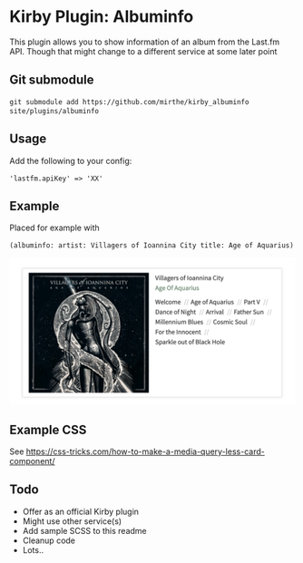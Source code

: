 # Kirby Plugin: Albuminfo

This plugin allows you to show information of an album from the Last.fm API. 
Though that might change to a different service at some later point

## Git submodule

```
git submodule add https://github.com/mirthe/kirby_albuminfo site/plugins/albuminfo
```

## Usage

Add the following to your config:

    'lastfm.apiKey' => 'XX'

## Example 

Placed for example with 

    (albuminfo: artist: Villagers of Ioannina City title: Age of Aquarius)

<img src="https://github.com/mirthe/kirby_albuminfo/blob/7a8b41631ba7a5eea949a9b5c1ac5923573981ec/example.png" alt="Example of usage">

## Example CSS

See https://css-tricks.com/how-to-make-a-media-query-less-card-component/

## Todo

- Offer as an official Kirby plugin
- Might use other service(s)
- Add sample SCSS to this readme
- Cleanup code
- Lots..
